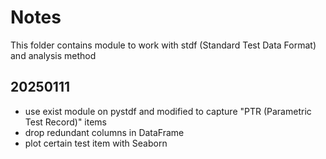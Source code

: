 # Notes

This folder contains module to work with stdf (Standard Test Data Format) and analysis method

## 20250111
* use exist module on pystdf and modified to capture "PTR (Parametric Test Record)" items
* drop redundant columns in DataFrame
* plot certain test item with Seaborn
